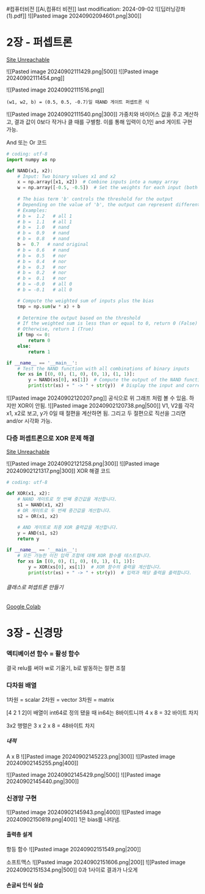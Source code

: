 #컴퓨터비전 
[[Ai,컴퓨터 비전]]
last modification: 2024-09-02
![[딥러닝강좌 (1).pdf]]
![[Pasted image 20240902094601.png|300]]
# 2장 - 퍼셉트론
[Site Unreachable](https://colab.research.google.com/drive/1FOW0eJTmd5BvEYV2HlaEGNWUMyeaURvS?usp=drive_open#scrollTo=Hdw5bzfieXEN)

![[Pasted image 20240902111429.png|500]]
![[Pasted image 20240902111454.png]]

![[Pasted image 20240902111516.png]]

```
(w1, w2, b) = (0.5, 0.5, -0.7)일 때AND 게이트 퍼셉트론 식
```
![[Pasted image 20240902111540.png|300]]
가중치와 바이어스 값을 주고 계산하고, 결과 값이 0보다 작거나 클 때를 구별함.
이를 통해 입력이 0,1인 and 게이트 구현 가능.

And 또는 Or 코드
```python
# coding: utf-8
import numpy as np

def NAND(x1, x2):
    # Input: Two binary values x1 and x2
    x = np.array([x1, x2])  # Combine inputs into a numpy array
    w = np.array([-0.5, -0.5])  # Set the weights for each input (both are -0.5)
    
    # The bias term 'b' controls the threshold for the output
    # Depending on the value of 'b', the output can represent different logic gates
    # Examples:
    # b =  1.2   # all 1
    # b =  1.1   # all 1
    # b =  1.0   # nand
    # b =  0.9   # nand
    # b =  0.8   # nand
    b =  0.7   # nand original
    # b =  0.6   # nand
    # b =  0.5   # nor
    # b =  0.4   # nor
    # b =  0.3   # nor
    # b =  0.2   # nor
    # b =  0.1   # nor
    # b = -0.0   # all 0
    # b = -0.1   # all 0

    # Compute the weighted sum of inputs plus the bias
    tmp = np.sum(w * x) + b
    
    # Determine the output based on the threshold
    # If the weighted sum is less than or equal to 0, return 0 (False)
    # Otherwise, return 1 (True)
    if tmp <= 0:
        return 0
    else:
        return 1

if __name__ == '__main__':
    # Test the NAND function with all combinations of binary inputs
    for xs in [(0, 0), (1, 0), (0, 1), (1, 1)]:
        y = NAND(xs[0], xs[1])  # Compute the output of the NAND function
        print(str(xs) + " -> " + str(y))  # Display the input and corresponding output

```
![[Pasted image 20240902120207.png]]
공식으로 위 그래프 처럼 볼 수 있음. 하지만 XOR이 안됨.
![[Pasted image 20240902120738.png|500]]
V1, V2를 각각 x1, x2로 보고, y가 0일 때 절편을 계산하면 됨. 그리고 두 절편으로 직선을 그리면 and/or 시각화 가능.

### 다층 퍼셉트론으로 XOR 문제 해결
[Site Unreachable](https://colab.research.google.com/drive/1S-NLSPJ0Qdh1Pt4pdaqSw4aSyPgYWQLe?usp=drive_open)

![[Pasted image 20240902121258.png|300]]
![[Pasted image 20240902121317.png|300]]
XOR 해결 코드
```python
# coding: utf-8

def XOR(x1, x2):
    # NAND 게이트로 첫 번째 중간값을 계산합니다.
    s1 = NAND(x1, x2)
    # OR 게이트로 두 번째 중간값을 계산합니다.
    s2 = OR(x1, x2)
    
    # AND 게이트로 최종 XOR 출력값을 계산합니다.
    y = AND(s1, s2)
    return y

if __name__ == '__main__':
    # 모든 가능한 이진 입력 조합에 대해 XOR 함수를 테스트합니다.
    for xs in [(0, 0), (1, 0), (0, 1), (1, 1)]:
        y = XOR(xs[0], xs[1])  # XOR 함수의 출력을 계산합니다.
        print(str(xs) + " -> " + str(y))  # 입력과 해당 출력을 출력합니다.
```

###### 클래스로 퍼셉트론 만들기
[Google Colab](https://colab.research.google.com/drive/1UECF-SlerolG8CAKQAlpnfSULCPKqga0)

# 3장 - 신경망

### 액티베이션 함수 = 활성 함수

결국 relu를 써야
w로 기울기, b로 발동하는 절편 조절

### 다차원 배열
1차원 = scalar
2차원 = vector
3차원 = matrix

\[4 2 1 2]이 배열이 int64로 정의 됐을 때
in64는 8바이트니까
4 x 8  = 32 바이트 차지

3x2 행렬은
3 x 2 x 8 = 48바이트 차지

##### 내적
A x B
![[Pasted image 20240902145223.png|300]]
![[Pasted image 20240902145255.png|400]]

![[Pasted image 20240902145429.png|500]]
![[Pasted image 20240902145440.png|300]]

### 신경망 구현
![[Pasted image 20240902145943.png|400]]
![[Pasted image 20240902150819.png|400]]
1은 bias를 나타냄.

#### 출력층 설계
항등 함수
![[Pasted image 20240902151549.png|200]]


소프트맥스
![[Pasted image 20240902151606.png|200]]
![[Pasted image 20240902151534.png|500]]
0과 1사이로 결과가 나오게


#### 손글씨 인식 실습